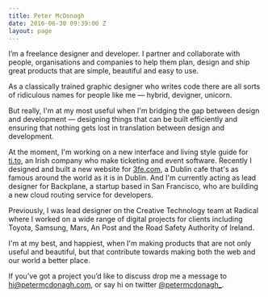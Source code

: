 ```yaml
---
title: Peter McDonagh
date: 2016-06-30 09:39:00 Z
layout: page
---
```


I’m a freelance designer and developer. I partner and collaborate with people, organisations and companies to help them plan, design and ship great products that are simple, beautiful and easy to use. 

As a classically trained graphic designer who writes code there are all sorts of ridiculous names for people like me — hybrid, devigner, unicorn. 

But really, I'm at my most useful when I'm bridging the gap between design and development — designing things that can be built efficiently and ensuring that nothing gets lost in translation between design and development. 

At the moment, I'm working on a new interface and living style guide for [ti.to](http://ti.to), an Irish company who make ticketing and event software. Recently I designed and built a new website for [3fe.com](http://3fe.com), a Dublin cafe that's as famous around the world as it is in Dublin. And I'm currently acting as lead designer for Backplane, a startup based in San Francisco, who are building a new cloud routing service for developers.

Previously, I was lead designer on the Creative Technology team at Radical where I worked on a wide range of digital projects for clients including Toyota, Samsung, Mars, An Post and the Road Safety Authority of Ireland.

I'm at my best, and happiest, when I'm making products that are not only useful and beautiful, but that contribute towards making both the web and our world a better place. 

If you’ve got a project you’d like to discuss drop me a message to [hi@petermcdonagh.com](mailto:hi@petermcdonagh.com), or say hi on twitter [@petermcdonagh_](http://twitter.com/petermcdonagh_).